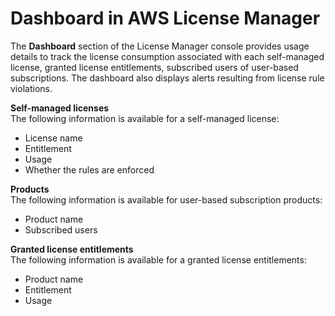 # Dashboard in AWS License Manager<a name="dashboard"></a>

The **Dashboard** section of the License Manager console provides usage details to track the license consumption associated with each self\-managed license, granted license entitlements, subscribed users of user\-based subscriptions\. The dashboard also displays alerts resulting from license rule violations\.

**Self\-managed licenses**  
The following information is available for a self\-managed license:
+ License name
+ Entitlement
+ Usage
+ Whether the rules are enforced

**Products**  
The following information is available for user\-based subscription products:
+ Product name
+ Subscribed users

**Granted license entitlements**  
The following information is available for a granted license entitlements:
+ Product name
+ Entitlement
+ Usage